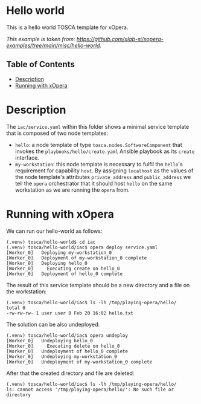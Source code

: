 # Hello world
This is a hello world TOSCA template for xOpera. 

*This example is taken from: https://github.com/xlab-si/xopera-examples/tree/main/misc/hello-world.*

## Table of Contents
  - [Description](#description)
  - [Running with xOpera](#running-with-xopera)

# Description
The `iac/service.yaml` within this folder shows a minimal service template that is composed of two node templates:

- `hello`: a node template of type `tosca.nodes.SoftwareComponent` that
  invokes the `playbooks/hello/create.yaml` Ansible playbook as its
  `create` interface.
- `my-workstation`: this node template is necessary to fulfil the
  `hello`'s requirement for capability `host`. By assigning `localhost`
  as the values of the node template's attributes `private_address` and
  `public_address` we tell the `opera` orchestrator that it should
  host `hello` on the same workstation as we are running the `opera`
  from.

# Running with xOpera
We can run our hello-world as follows:

```console
(.venv) tosca/hello-world$ cd iac
(.venv) tosca/hello-world/iac$ opera deploy service.yaml
[Worker_0]   Deploying my-workstation_0
[Worker_0]   Deployment of my-workstation_0 complete
[Worker_0]   Deploying hello_0
[Worker_0]     Executing create on hello_0
[Worker_0]   Deployment of hello_0 complete
```

The result of this service template should be a new directory and a file on
the workstation:

```console
(.venv) tosca/hello-world/iac$ ls -lh /tmp/playing-opera/hello/
total 0
-rw-rw-rw- 1 user user 0 Feb 20 16:02 hello.txt
```

The solution can be also undeployed:

```console
(.venv) tosca/hello-world/iac$ opera undeploy
[Worker_0]   Undeploying hello_0
[Worker_0]     Executing delete on hello_0
[Worker_0]   Undeployment of hello_0 complete
[Worker_0]   Undeploying my-workstation_0
[Worker_0]   Undeployment of my-workstation_0 complete
```

After that the created directory and file are deleted:

```console
(.venv) tosca/hello-world/iac$ ls -lh /tmp/playing-opera/hello/
ls: cannot access '/tmp/playing-opera/hello/': No such file or directory
```
